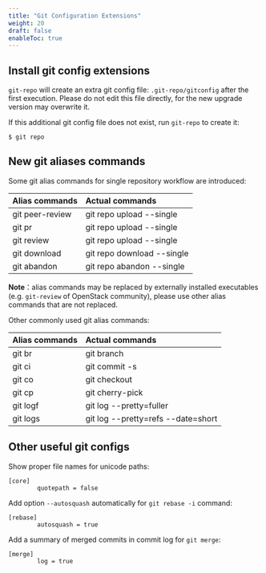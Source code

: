 ```yaml
---
title: "Git Configuration Extensions"
weight: 20
draft: false
enableToc: true
---
```


## Install git config extensions

`git-repo` will create an extra git config file: `.git-repo/gitconfig` after the first execution. Please do not edit this file directly, for the new upgrade version may overwrite it.

If this additional git config file does not exist, run `git-repo` to create it:

    $ git repo


## New git aliases commands

Some git alias commands for single repository workflow are introduced:

Alias commands   | Actual commands
:----------------|:--------------------------
git peer-review  | git repo upload --single
git pr           | git repo upload --single
git review       | git repo upload --single
git download     | git repo download --single
git abandon      | git repo abandon --single

**Note**：alias commands may be replaced by externally installed executables (e.g. `git-review` of OpenStack community), please use other alias commands that are not replaced.

Other commonly used git alias commands:

Alias commands   | Actual commands
:----------------|:--------------------------
git br           | git branch
git ci           | git commit -s
git co           | git checkout
git cp           | git cherry-pick
git logf         | git log --pretty=fuller
git logs         | git log --pretty=refs --date=short


## Other useful git configs

Show proper file names for unicode paths:

    [core]
            quotepath = false


Add option `--autosquash` automatically for `git rebase -i` command:

    [rebase]
            autosquash = true

Add a summary of merged commits in commit log for `git merge`:

    [merge]
            log = true
